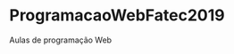 # ProgramacaoWebFatec2019
Aulas de programação Web

<!-- <a href="http://www.fatecmm.edu.br" tanget="_blank">http://www.fatecmm.edu.br</a>
tanget="_blank" abre na mesma guia do navegador -->

